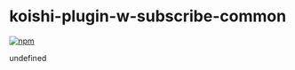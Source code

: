 # koishi-plugin-w-subscribe-common

[![npm](https://img.shields.io/npm/v/koishi-plugin-w-subscribe-common?style=flat-square)](https://www.npmjs.com/package/koishi-plugin-w-subscribe-common)

undefined
